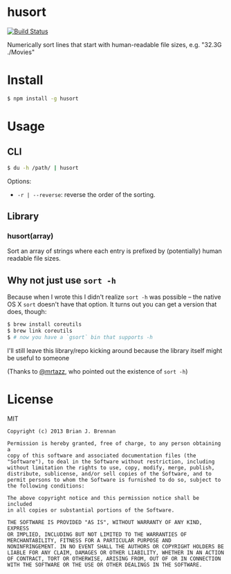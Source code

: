 # husort
[![Build Status](https://secure.travis-ci.org/brianloveswords/husort.png?branch=master)](http://travis-ci.org/brianloveswords/husort)

Numerically sort lines that start with human-readable file sizes, e.g. "32.3G ./Movies"

# Install
```bash
$ npm install -g husort
```

# Usage

## CLI

```bash
$ du -h /path/ | husort
```

Options:
* `-r | --reverse`: reverse the order of the sorting.

## Library

### husort(array)

Sort an array of strings where each entry is prefixed by (potentially)
human readable file sizes.

## Why not just use `sort -h`

Because when I wrote this I didn't realize `sort -h` was possible – the
native OS X `sort` doesn't have that option. It turns out you can get a
version that does, though:

```bash
$ brew install coreutils
$ brew link coreutils
$ # now you have a `gsort` bin that supports -h
```

I'll still leave this library/repo kicking around because the library
itself might be useful to someone

(Thanks to [@mrtazz](https://twitter.com/mrtazz), who pointed out the
existence of `sort -h`)

# License

MIT

```
Copyright (c) 2013 Brian J. Brennan

Permission is hereby granted, free of charge, to any person obtaining a
copy of this software and associated documentation files (the
"Software"), to deal in the Software without restriction, including
without limitation the rights to use, copy, modify, merge, publish,
distribute, sublicense, and/or sell copies of the Software, and to
permit persons to whom the Software is furnished to do so, subject to
the following conditions:

The above copyright notice and this permission notice shall be included
in all copies or substantial portions of the Software.

THE SOFTWARE IS PROVIDED "AS IS", WITHOUT WARRANTY OF ANY KIND, EXPRESS
OR IMPLIED, INCLUDING BUT NOT LIMITED TO THE WARRANTIES OF
MERCHANTABILITY, FITNESS FOR A PARTICULAR PURPOSE AND
NONINFRINGEMENT. IN NO EVENT SHALL THE AUTHORS OR COPYRIGHT HOLDERS BE
LIABLE FOR ANY CLAIM, DAMAGES OR OTHER LIABILITY, WHETHER IN AN ACTION
OF CONTRACT, TORT OR OTHERWISE, ARISING FROM, OUT OF OR IN CONNECTION
WITH THE SOFTWARE OR THE USE OR OTHER DEALINGS IN THE SOFTWARE.
```
